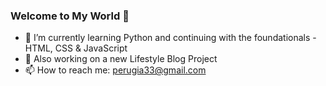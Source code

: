 ### Welcome to My World 👋

- 🌱 I’m currently learning Python and continuing with the foundationals -HTML, CSS & JavaScript
- 🔭 Also working on a new Lifestyle Blog Project
- 📫 How to reach me: perugia33@gmail.com

<!--
**perugia33/perugia33** is a ✨ _special_ ✨ repository because its `README.md` (this file) appears on your GitHub profile.

Here are some ideas to get you started:

- 🔭 I’m currently working on ...
- 🌱 I’m currently learning ...
- 👯 I’m looking to collaborate on ...
- 🤔 I’m looking for help with ...
- 💬 Ask me about ...
- 📫 How to reach me: ...
- 😄 Pronouns: ...
- ⚡ Fun fact: ...
-->
